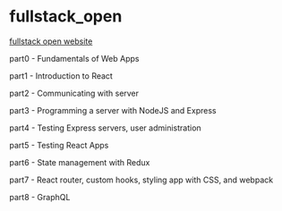 # fullstack_open

[fullstack open website](https://fullstackopen.com/en)

part0 - Fundamentals of Web Apps

part1 - Introduction to React

part2 - Communicating with server

part3 - Programming a server with NodeJS and Express

part4 - Testing Express servers, user administration

part5 - Testing React Apps

part6 - State management with Redux

part7 - React router, custom hooks, styling app with CSS, and webpack

part8 - GraphQL

